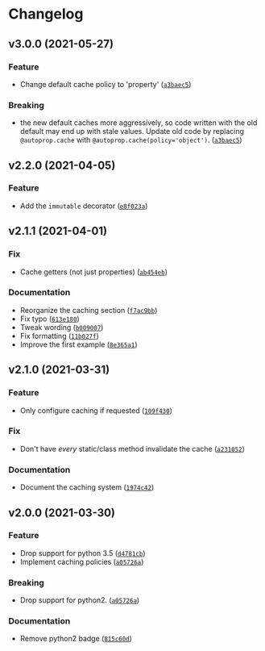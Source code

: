 # Changelog

<!--next-version-placeholder-->

## v3.0.0 (2021-05-27)
### Feature
* Change default cache policy to 'property' ([`a3baec5`](https://github.com/kalekundert/autoprop/commit/a3baec55ceee721c9090dc2a5639ac686eb6170e))

### Breaking
* the new default caches more aggressively, so code written with the old default may end up with stale values.  Update old code by replacing `@autoprop.cache` with `@autoprop.cache(policy='object')`.  ([`a3baec5`](https://github.com/kalekundert/autoprop/commit/a3baec55ceee721c9090dc2a5639ac686eb6170e))

## v2.2.0 (2021-04-05)
### Feature
* Add the `immutable` decorator ([`e8f023a`](https://github.com/kalekundert/autoprop/commit/e8f023ab099b3d1477bb285267e11528c43c4f5c))

## v2.1.1 (2021-04-01)
### Fix
* Cache getters (not just properties) ([`ab454eb`](https://github.com/kalekundert/autoprop/commit/ab454eb1d247b147675fc6c377747892588762c1))

### Documentation
* Reorganize the caching section ([`f7ac9bb`](https://github.com/kalekundert/autoprop/commit/f7ac9bb79ac7764f9227601dd6108c756e934704))
* Fix typo ([`613e180`](https://github.com/kalekundert/autoprop/commit/613e180067aa646e9696e70b88435f3962b37c5c))
* Tweak wording ([`b009007`](https://github.com/kalekundert/autoprop/commit/b009007a819d5bdb71c82dae7d539dca2804edf9))
* Fix formatting ([`11b027f`](https://github.com/kalekundert/autoprop/commit/11b027f36a71f0d94352d3f6911844d0308f222b))
* Improve the first example ([`8e365a1`](https://github.com/kalekundert/autoprop/commit/8e365a1b19f1ab3553ec9346e6e2ed59f132b029))

## v2.1.0 (2021-03-31)
### Feature
* Only configure caching if requested ([`109f430`](https://github.com/kalekundert/autoprop/commit/109f430fd286e139ed2fef02777d106be2334df2))

### Fix
* Don't have *every* static/class method invalidate the cache ([`a231052`](https://github.com/kalekundert/autoprop/commit/a231052fb038260055ad5bdaa860e2e25eb4f5a3))

### Documentation
* Document the caching system ([`1974c42`](https://github.com/kalekundert/autoprop/commit/1974c42e0f33859c6c282869cbb861b2c9a8a3de))

## v2.0.0 (2021-03-30)
### Feature
* Drop support for python 3.5 ([`d4781cb`](https://github.com/kalekundert/autoprop/commit/d4781cb489a0a74987ca96eb390d4e1dd507ff47))
* Implement caching policies ([`a05726a`](https://github.com/kalekundert/autoprop/commit/a05726aa96ccce670274430180272dd2c72c3df5))

### Breaking
* Drop support for python2.  ([`a05726a`](https://github.com/kalekundert/autoprop/commit/a05726aa96ccce670274430180272dd2c72c3df5))

### Documentation
* Remove python2 badge ([`815c60d`](https://github.com/kalekundert/autoprop/commit/815c60d5d81d82f567baba2df4b927bc4cbbc224))
